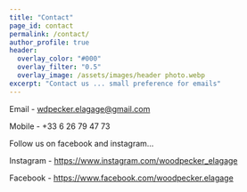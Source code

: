 ```yaml
---
title: "Contact"
page_id: contact
permalink: /contact/
author_profile: true
header:
  overlay_color: "#000"
  overlay_filter: "0.5"
  overlay_image: /assets/images/header photo.webp
excerpt: "Contact us ... small preference for emails"
---
```


Email - wdpecker.elagage@gmail.com

Mobile - +33 6 26 79 47 73

Follow us on facebook and instagram…

Instagram - <https://www.instagram.com/woodpecker_elagage> 

Facebook - <https://www.facebook.com/woodpecker.elagage> 
